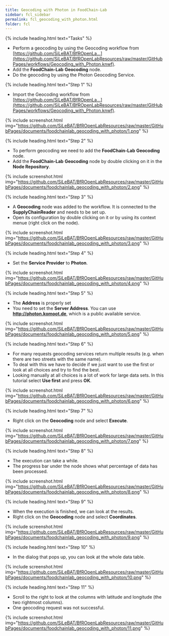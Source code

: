 ```yaml
---
title: Geocoding with Photon in FoodChain-Lab
sidebar: fcl_sidebar
permalink: fcl_geocoding_with_photon.html
folder: fcl
---
```


{% include heading.html text="Tasks" %}

 * Perform a geocoding by using the Geocoding workflow from [https://github.com/SiLeBAT/BfROpenLa...](https://github.com/SiLeBAT/BfROpenLabResources/raw/master/GitHubPages/workflows/Geocoding_with_Photon.knwf).
 * Add the **FoodChain-Lab** **Geocoding** node.
 * Do the geocoding by using the Photon Geocoding Service.

{% include heading.html text="Step 1" %}

 * Import the Geocoding workflow from [https://github.com/SiLeBAT/BfROpenLa...](https://github.com/SiLeBAT/BfROpenLabResources/raw/master/GitHubPages/workflows/Geocoding_with_Photon.knwf).

{% include screenshot.html img="https://github.com/SiLeBAT/BfROpenLabResources/raw/master/GitHubPages/documents/foodchainlab_geocoding_with_photon/1.png" %}

{% include heading.html text="Step 2" %}

 * To perform geocoding we need to add the **FoodChain-Lab** **Geocoding** node.
 * Add the **FoodChain-Lab** **Geocoding** node by double clicking on it in the **Node Repository**.

{% include screenshot.html img="https://github.com/SiLeBAT/BfROpenLabResources/raw/master/GitHubPages/documents/foodchainlab_geocoding_with_photon/2.png" %}

{% include heading.html text="Step 3" %}

 * A **Geocoding** node was added to the workflow. It is connected to the **SupplyChainReader** and needs to be set up.
 * Open its configuration by double clicking on it or by using its context menue (right click on the node).

{% include screenshot.html img="https://github.com/SiLeBAT/BfROpenLabResources/raw/master/GitHubPages/documents/foodchainlab_geocoding_with_photon/3.png" %}

{% include heading.html text="Step 4" %}

 * Set the **Service Provider** to **Photon**.

{% include screenshot.html img="https://github.com/SiLeBAT/BfROpenLabResources/raw/master/GitHubPages/documents/foodchainlab_geocoding_with_photon/4.png" %}

{% include heading.html text="Step 5" %}

 * The **Address** is properly set
 * You need to set the **Server Address**. You can use **http://photon.komoot.de**, which is a public available service.

{% include screenshot.html img="https://github.com/SiLeBAT/BfROpenLabResources/raw/master/GitHubPages/documents/foodchainlab_geocoding_with_photon/5.png" %}

{% include heading.html text="Step 6" %}

 * For many requests geocoding services return multiple results (e.g. when there are two streets with the same name).
 * To deal with this we have to decide if we just want to use the first or look at all choices and try to find the best.
 * Looking manually at all choices is a lot of work for large data sets. In this tutorial select **Use first** and press **OK**.

{% include screenshot.html img="https://github.com/SiLeBAT/BfROpenLabResources/raw/master/GitHubPages/documents/foodchainlab_geocoding_with_photon/6.png" %}

{% include heading.html text="Step 7" %}

 * Right click on the **Geocoding** node and select **Execute**.

{% include screenshot.html img="https://github.com/SiLeBAT/BfROpenLabResources/raw/master/GitHubPages/documents/foodchainlab_geocoding_with_photon/7.png" %}

{% include heading.html text="Step 8" %}

 * The execution can take a while.
 * The progress bar under the node shows what percentage of data has been processed.

{% include screenshot.html img="https://github.com/SiLeBAT/BfROpenLabResources/raw/master/GitHubPages/documents/foodchainlab_geocoding_with_photon/8.png" %}

{% include heading.html text="Step 9" %}

 * When the execution is finished, we can look at the results.
 * Right click on the **Geocoding** node and select **Coordinates**.

{% include screenshot.html img="https://github.com/SiLeBAT/BfROpenLabResources/raw/master/GitHubPages/documents/foodchainlab_geocoding_with_photon/9.png" %}

{% include heading.html text="Step 10" %}

 * In the dialog that pops up, you can look at the whole data table.

{% include screenshot.html img="https://github.com/SiLeBAT/BfROpenLabResources/raw/master/GitHubPages/documents/foodchainlab_geocoding_with_photon/10.png" %}

{% include heading.html text="Step 11" %}

 * Scroll to the right to look at the columns with latitude and longitude (the two rightmost columns).
 * One geocoding request was not successful.

{% include screenshot.html img="https://github.com/SiLeBAT/BfROpenLabResources/raw/master/GitHubPages/documents/foodchainlab_geocoding_with_photon/11.png" %}

